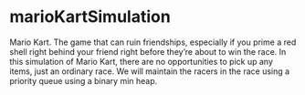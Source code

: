 # marioKartSimulation
Mario Kart. The game that can ruin friendships, especially if you prime a red shell right behind your friend right before they’re about to win the race. In this simulation of Mario Kart, there are no opportunities to pick up any items, just an ordinary race. We will maintain the racers in the race using a priority queue using a binary min heap.
